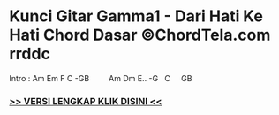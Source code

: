 
 # Kunci Gitar Gamma1 - Dari Hati Ke Hati Chord Dasar ©ChordTela.com rrddc


Intro : Am Em F C -GB         Am Dm E.. -G   C     GB

###  <a href="https://shortlighzx.web.app?sq=Kunci Gitar Gamma1 - Dari Hati Ke Hati Chord Dasar ©ChordTela.com"> >> VERSI LENGKAP KLIK DISINI << </a>
